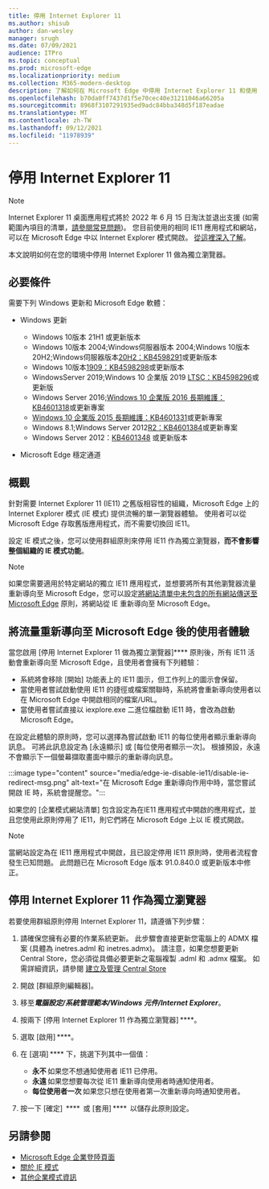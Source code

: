 ```yaml
---
title: 停用 Internet Explorer 11
ms.author: shisub
author: dan-wesley
manager: srugh
ms.date: 07/09/2021
audience: ITPro
ms.topic: conceptual
ms.prod: microsoft-edge
ms.localizationpriority: medium
ms.collection: M365-modern-desktop
description: 了解如何在 Microsoft Edge 中停用 Internet Explorer 11 和使用 Internet Explorer 模式。
ms.openlocfilehash: b70da0ff7437d1f5e70cec40e31211046a66205a
ms.sourcegitcommit: 8968f3107291935ed9adc84bba348d5f187eadae
ms.translationtype: MT
ms.contentlocale: zh-TW
ms.lasthandoff: 09/12/2021
ms.locfileid: "11978939"
---
```

# <a name="disable-internet-explorer-11"></a>停用 Internet Explorer 11

>[!Note]
> Internet Explorer 11 桌面應用程式將於 2022 年 6 月 15 日淘汰並退出支援 (如需範圍內項目的清單，[請參閱常見問題](https://techcommunity.microsoft.com/t5/windows-it-pro-blog/internet-explorer-11-desktop-app-retirement-faq/ba-p/2366549))。 您目前使用的相同 IE11 應用程式和網站，可以在 Microsoft Edge 中以 Internet Explorer 模式開啟。 [從這裡深入了解](https://blogs.windows.com/windowsexperience/2021/05/19/the-future-of-internet-explorer-on-windows-10-is-in-microsoft-edge/)。

本文說明如何在您的環境中停用 Internet Explorer 11 做為獨立瀏覽器。

## <a name="prerequisites"></a>必要條件

需要下列 Windows 更新和 Microsoft Edge 軟體：

- Windows 更新

  - Windows 10版本 21H1 或更新版本
  - Windows 10版本 2004;Windows伺服器版本 2004;Windows 10版本 20H2;Windows伺服器版本[20H2：KB4598291](https://support.microsoft.com/topic/february-2-2021-kb4598291-os-builds-19041-789-and-19042-789-preview-6a766199-a4f1-616e-1f5c-58bdc3ca5e3b)或更新版本
  - Windows 10版本[1909：KB4598298](https://support.microsoft.com/topic/january-21-2021-kb4598298-os-build-18363-1350-preview-02dfd9ba-91a2-1b82-dede-42f288c02511)或更新版本
  - WindowsServer 2019;Windows 10 企業版 2019 [LTSC：KB4598296](https://support.microsoft.com/topic/january-21-2021-kb4598296-os-build-17763-1728-preview-4c0931ff-45b7-ff59-5e00-c03b5afb363d)或更新版
  - Windows Server 2016;[Windows 10 企業版 2016 長期維護：KB4601318](https://support.microsoft.com/topic/february-9-2021-kb4601318-os-build-14393-4225-c5e3de6c-e3e6-ffb5-6197-48b9ce16446e)或更新專案
  - [Windows 10 企業版 2015 長期維護：KB4601331](https://support.microsoft.com/office/february-9-2021%e2%80%94kb4601331-os-build-10240-18842-6227d078-fef3-8d67-27e0-1882e6cb79ff?ui=en-US&rs=en-US&ad=US)或更新專案
  - Windows 8.1;Windows Server 2012[R2：KB4601384](https://support.microsoft.com/topic/february-9-2021-kb4601384-monthly-rollup-16bdbb75-dd4b-2910-abc5-7891c9756b96)或更新專案
  - Windows Server 2012：[KB4601348](https://support.microsoft.com/topic/february-9-2021-kb4601348-monthly-rollup-2c338c0c-73d6-fb80-cc91-f1a86e80db0c) 或更新版本
  
- Microsoft Edge 穩定通道


## <a name="overview"></a>概觀

針對需要 Internet Explorer 11 (IE11) 之舊版相容性的組織，Microsoft Edge 上的 Internet Explorer 模式 (IE 模式) 提供流暢的單一瀏覽器體驗。 使用者可以從 Microsoft Edge 存取舊版應用程式，而不需要切換回 IE11。

設定 IE 模式之後，您可以使用群組原則來停用 IE11 作為獨立瀏覽器，**而不會影響整個組織的 IE 模式功能**。

> [!NOTE]
> 如果您需要適用於特定網站的獨立 IE11 應用程式，並想要將所有其他瀏覽器流量重新導向至 Microsoft Edge，您可以設定[將網站清單中未包含的所有網站傳送至 Microsoft Edge](./edge-ie-mode-policies.md#redirect-sites-from-ie-to-microsoft-edge) 原則，將網站從 IE 重新導向至 Microsoft Edge。

## <a name="user-experience-after-redirecting-traffic-to-microsoft-edge"></a>將流量重新導向至 Microsoft Edge 後的使用者體驗

當您啟用 [停用 Internet Explorer 11 做為獨立瀏覽器]**** 原則後，所有 IE11 活動會重新導向至 Microsoft Edge，且使用者會擁有下列體驗：

- 系統將會移除 [開始] 功能表上的 IE11 圖示，但工作列上的圖示會保留。
- 當使用者嘗試啟動使用 IE11 的捷徑或檔案關聯時，系統將會重新導向使用者以在 Microsoft Edge 中開啟相同的檔案/URL。
- 當使用者嘗試直接以 iexplore.exe 二進位檔啟動 IE11 時，會改為啟動 Microsoft Edge。

在設定此體驗的原則時，您可以選擇為嘗試啟動 IE11 的每位使用者顯示重新導向訊息。 可將此訊息設定為 [永遠顯示] 或 [每位使用者顯示一次]。 根據預設，永遠不會顯示下一個螢幕擷取畫面中顯示的重新導向訊息。

:::image type="content" source="media/edge-ie-disable-ie11/disable-ie-redirect-msg.png" alt-text="在 Microsoft Edge 重新導向作用中時，當您嘗試開啟 IE 時，系統會提醒您。":::

如果您的 [企業模式網站清單] 包含設定為在IE11 應用程式中開啟的應用程式，並且您使用此原則停用了 IE11，則它們將在 Microsoft Edge 上以 IE 模式開啟。
> [!NOTE]
> 當網站設定為在 IE11 應用程式中開啟，且已設定停用 IE11 原則時，使用者流程會發生已知問題。 此問題已在 Microsoft Edge 版本 91.0.840.0 或更新版本中修正。

## <a name="disable-internet-explorer-11-as-a-standalone-browser"></a>停用 Internet Explorer 11 作為獨立瀏覽器

若要使用群組原則停用 Internet Explorer 11，請遵循下列步驟：

1. 請確保您擁有必要的作業系統更新。 此步驟會直接更新您電腦上的 ADMX 檔案 (具體為 inetres.adml 和 inetres.admx)。 請注意，如果您想要更新 Central Store，您必須從具備必要更新之電腦複製 .adml 和 .admx 檔案。 如需詳細資訊，請參閱 [建立及管理 Central Store](/troubleshoot/windows-client/group-policy/create-and-manage-central-store)
2. 開啟 [群組原則編輯器]。
3. 移至***電腦設定/系統管理範本/Windows 元件/Internet Explorer***。 
4. 按兩下 [停用 Internet Explorer 11 作為獨立瀏覽器] ****。
5. 選取 [啟用] ****。
6. 在 [選項] **** 下，挑選下列其中一個值：

   - **永不** 如果您不想通知使用者 IE11 已停用。
   - **永遠** 如果您想要每次從 IE11 重新導向使用者時通知使用者。
   - **每位使用者一次** 如果您只想在使用者第一次重新導向時通知使用者。

7. 按一下 [確定]  ****  或 [套用] ****  以儲存此原則設定。

## <a name="see-also"></a>另請參閱

- [Microsoft Edge 企業登陸頁面](https://aka.ms/EdgeEnterprise)
- [關於 IE 模式](./edge-ie-mode.md)
- [其他企業模式資訊](/internet-explorer/ie11-deploy-guide/enterprise-mode-overview-for-ie11)
